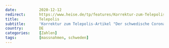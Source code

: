 ```yaml
---
date:          2020-12-12
redirect:      https://www.heise.de/tp/features/Korrektur-zum-Telepolis-Artikel-Der-schwedische-Corona-Weg-Erfolg-oder-Misserfolg-4987759.html
title:         Telepolis
subtitle:      'Korrektur zum Telepolis-Artikel "Der schwedische Corona-Weg: Erfolg oder Misserfolg?"'
country:       DE
categories:    [Zahlen]
tags:          [massnahmen, schweden]
---
```

